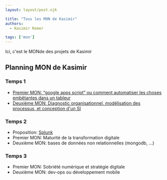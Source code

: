 ```yaml
---
layout: layout/post.njk

title: "Tous les MON de Kasimir"
authors:
  - Kasimir Romer

tags: ['mon']
---
```

<!-- Début Résumé -->
Ici, c'est le MONde des projets de Kasimir
<!-- fin résumé -->

## Planning MON de Kasimir

### Temps 1
- [Premier MON: “google apps script” ou comment automatiser les choses embêtantes dans un tableur](./MON1-1/)
- [Deuxième MON: Diagnostic organisationnel, modélisation des processus, et conception d'un SI](./MON1-2/)

### Temps 2
- Proposition: [Splunk](./MON2-1/)
- Premier MON: Maturité de la transformation digitale
- Deuxième MON: bases de données non relationnelles (mongodb, ...)

### Temps 3
- Premier MON: Sobriété numérique et stratégie digitale
- Deuxième MON: dev-ops ou développement mobile

